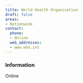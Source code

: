 ```yaml
---
title: World Health Organisation
draft: false
areas:
- Nationwide
contact:
  phone:
  - Online
  web_addresses:
  - www.who.int
---
```


### Information
Online

